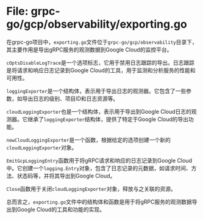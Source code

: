 # File: grpc-go/gcp/observability/exporting.go

在grpc-go项目中，`exporting.go`文件位于`grpc-go/gcp/observability`目录下，其主要作用是导出gRPC服务的观测数据到Google Cloud的监控平台。

`cOptsDisableLogTrace`是一个选项标志，它用于禁用日志跟踪的导出。日志跟踪是将请求和响应日志记录到Google Cloud的工具，用于监测和分析服务的性能和可用性。

`loggingExporter`是一个结构体，表示用于导出日志的观测器。它包含了一些参数，如导出日志的级别、项目ID和日志资源等。

`cloudLoggingExporter`也是一个结构体，表示用于导出到Google Cloud日志的观测器。它继承了`loggingExporter`结构体，提供了特定于Google Cloud的导出功能。

`newCloudLoggingExporter`是一个函数，根据给定的选项创建一个新的`cloudLoggingExporter`对象。

`EmitGcpLoggingEntry`函数用于将gRPC请求和响应的日志记录到Google Cloud中。它创建一个`logging.Entry`对象，包含了日志记录的元数据，如请求时间、方法、状态码等，并将其导出到Google Cloud。

`Close`函数用于关闭`cloudLoggingExporter`对象，释放与之关联的资源。

总而言之，`exporting.go`文件中的结构体和函数是用于将gRPC服务的观测数据导出到Google Cloud的工具和功能的实现。

